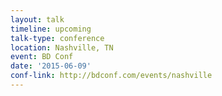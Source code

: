 ```yaml
---
layout: talk
timeline: upcoming
talk-type: conference
location: Nashville, TN
event: BD Conf
date: '2015-06-09'
conf-link: http://bdconf.com/events/nashville
---
```

